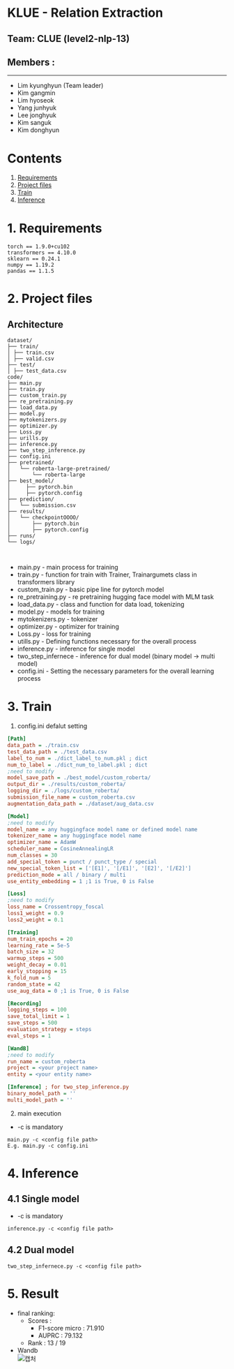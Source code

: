 # KLUE - Relation Extraction
## Team: CLUE (level2-nlp-13)  

## Members : 
----
* Lim kyunghyun (Team leader)
* Kim gangmin
* Lim hyoseok
* Yang junhyuk
* Lee jonghyuk
* Kim sanguk
* Kim donghyun

# Contents
1. [Requirements](#1-requirements)
2. [Project files](#2-project-files)
3. [Train](#3-Train)
4. [Inference](#4-Inference)

# 1. Requirements
```
torch == 1.9.0+cu102
transformers == 4.10.0
sklearn == 0.24.1
numpy == 1.19.2
pandas == 1.1.5
```

# 2. Project files
## Architecture
```
dataset/
├── train/
│ ├── train.csv
│ ├── valid.csv
├── test/
│ ├── test_data.csv
code/
├── main.py
├── train.py
├── custom_train.py
├── re_pretraining.py
├── load_data.py
├── model.py
├── mytokenizers.py
├── optimizer.py
├── Loss.py
├── urills.py
├── inference.py
├── two_step_inference.py
├── config.ini
├── pretrained/
│   └── roberta-large-pretrained/
│       └── roberta-large
├── best_model/
│     ├── pytorch.bin
│     ├── pytorch.config
├── prediction/
│   └── submission.csv
├── results/
│   └── checkpointOOOO/
│       ├── pytorch.bin
│       ├── pytorch.config
├── runs/
└── logs/

  
```

* main.py - main process for training
* train.py - function for train with Trainer, Trainargumets class in transformers library
* custom_train.py - basic pipe line for pytorch model
* re_pretraining.py - re pretraining hugging face model with MLM task
* load_data.py - class and function for data load, tokenizing
* model.py - models for training
* mytokenizers.py - tokenizer
* optimizer.py - optimizer for training
* Loss.py - loss for training
* utills.py - Defining functions necessary for the overall process
* inference.py - inference for single model
* two_step_infernece - inference for dual model (binary model -> multi model)
* config.ini - Setting the necessary parameters for the overall learning process

# 3. Train
1. config.ini defalut setting
```ini
[Path]
data_path = ./train.csv
test_data_path = ./test_data.csv
label_to_num = ./dict_label_to_num.pkl ; dict
num_to_label = ./dict_num_to_label.pkl ; dict
;need to modify
model_save_path = ./best_model/custom_roberta/
output_dir = ./results/custom_roberta/
logging_dir = ./logs/custom_roberta/
submission_file_name = custom_roberta.csv
augmentation_data_path = ./dataset/aug_data.csv

[Model]
;need to modify
model_name = any huggingface model name or defined model name
tokenizer_name = any huggingface model name
optimizer_name = AdamW
scheduler_name = CosineAnnealingLR
num_classes = 30
add_special_token = punct / punct_type / special
new_special_token_list = ['[E1]', '[/E1]', '[E2]', '[/E2]']
prediction_mode = all / binary / multi
use_entity_embedding = 1 ;1 is True, 0 is False

[Loss]
;need to modify
loss_name = Crossentropy_foscal
loss1_weight = 0.9
loss2_weight = 0.1

[Training]
num_train_epochs = 20
learning_rate = 5e-5
batch_size = 32
warmup_steps = 500
weight_decay = 0.01
early_stopping = 15
k_fold_num = 5
random_state = 42
use_aug_data = 0 ;1 is True, 0 is False

[Recording]
logging_steps = 100
save_total_limit = 1
save_steps = 500
evaluation_strategy = steps
eval_steps = 1

[WandB]
;need to modify
run_name = custom_roberta
project = <your project name>
entity = <your entity name>

[Inference] ; for two_step_inference.py
binary_model_path = ''
multi_model_path = ''
```

2. main execution
* -c is mandatory

```
main.py -c <config file path>
E.g. main.py -c config.ini
```

# 4. Inference
## 4.1 Single model
* -c is mandatory

```
inference.py -c <config file path>
```

## 4.2 Dual model

```
two_step_infernece.py -c <config file path>
```

# 5. Result
* final ranking:
    * Scores :
        * F1-score micro : 71.910
        * AUPRC : 79.132
    * Rank : 13 / 19   
* Wandb  
![캡처](https://user-images.githubusercontent.com/72729802/136358624-51bd79f0-afd8-4e93-a5b6-e74a31a0afb2.PNG)
